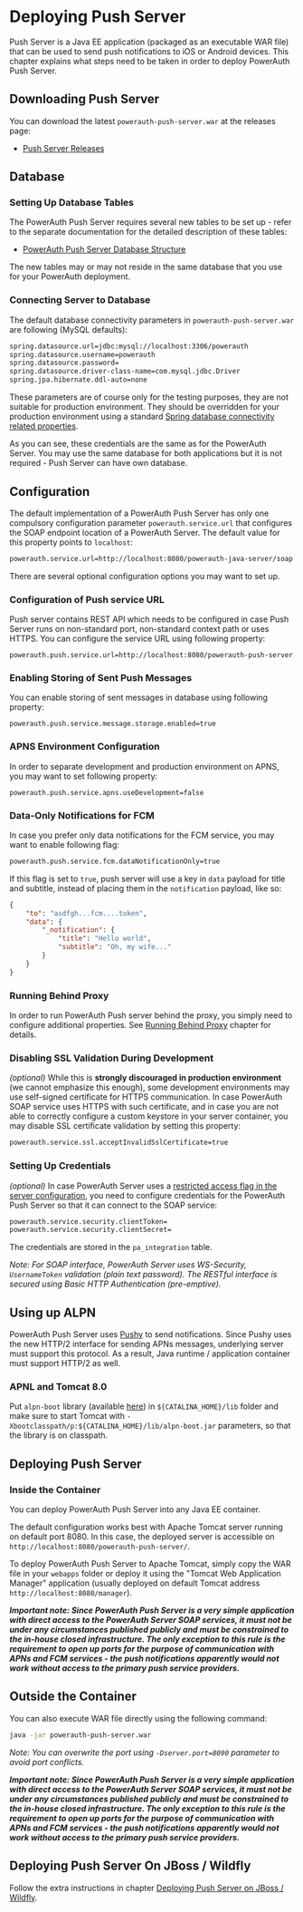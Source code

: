 # Deploying Push Server

Push Server is a Java EE application (packaged as an executable WAR file) that can be used to send push notifications to iOS or Android devices. This chapter explains what steps need to be taken in order to deploy PowerAuth Push Server.

## Downloading Push Server

You can download the latest `powerauth-push-server.war` at the releases page:

- [Push Server Releases](https://github.com/wultra/powerauth-push-server/releases)

## Database

### Setting Up Database Tables

The PowerAuth Push Server requires several new tables to be set up - refer to the separate documentation for the detailed description of these tables:

- [PowerAuth Push Server Database Structure](./Push-Server-Database.md)

The new tables may or may not reside in the same database that you use for your PowerAuth deployment.

### Connecting Server to Database

The default database connectivity parameters in `powerauth-push-server.war` are following (MySQL defaults):

```sh
spring.datasource.url=jdbc:mysql://localhost:3306/powerauth
spring.datasource.username=powerauth
spring.datasource.password=
spring.datasource.driver-class-name=com.mysql.jdbc.Driver
spring.jpa.hibernate.ddl-auto=none
```

These parameters are of course only for the testing purposes, they are not suitable for production environment. They should be overridden for your production environment using a standard [Spring database connectivity related properties](https://docs.spring.io/spring-boot/docs/current/reference/html/boot-features-sql.html#boot-features-connect-to-production-database).

As you can see, these credentials are the same as for the PowerAuth Server. You may use the same database for both applications but it is not required - Push Server can have own database.

## Configuration

The default implementation of a PowerAuth Push Server has only one compulsory configuration parameter `powerauth.service.url` that configures the SOAP endpoint location of a PowerAuth Server. The default value for this property points to `localhost`:

```bash
powerauth.service.url=http://localhost:8080/powerauth-java-server/soap
```

There are several optional configuration options you may want to set up.

### Configuration of Push service URL

Push server contains REST API which needs to be configured in case Push Server runs on non-standard port, non-standard context path or uses HTTPS. You can configure the service URL using following property:

```
powerauth.push.service.url=http://localhost:8080/powerauth-push-server
```

### Enabling Storing of Sent Push Messages

You can enable storing of sent messages in database using following property:

```
powerauth.push.service.message.storage.enabled=true
```

### APNS Environment Configuration

In order to separate development and production environment on APNS, you may want to set following property:

```
powerauth.push.service.apns.useDevelopment=false
```

### Data-Only Notifications for FCM

In case you prefer only data notifications for the FCM service, you may want to enable following flag:

```sh
powerauth.push.service.fcm.dataNotificationOnly=true
```

If this flag is set to `true`, push server will use a key in `data` payload for title and subtitle, instead of placing them in the `notification` payload, like so:

```json
{
    "to": "asdfgh...fcm....token",
    "data": {
        "_notification": {
            "title": "Hello world",
            "subtitle": "Oh, my wife..."
        }
    }
}
```

### Running Behind Proxy

In order to run PowerAuth Push server behind the proxy, you simply need to configure additional properties. See [Running Behind Proxy](./Running-Behind-Proxy.md) chapter for details.

### Disabling SSL Validation During Development

_(optional)_ While this is **strongly discouraged in production environment** (we cannot emphasize this enough), some development environments may use self-signed certificate for HTTPS communication. In case PowerAuth SOAP service uses HTTPS with such certificate, and in case you are not able to correctly configure a custom keystore in your server container, you may disable SSL certificate validation by setting this property:

```bash
powerauth.service.ssl.acceptInvalidSslCertificate=true
```

### Setting Up Credentials

_(optional)_ In case PowerAuth Server uses a [restricted access flag in the server configuration](https://github.com/wultra/powerauth-server/blob/develop/docs/Deploying-PowerAuth-Server.md#enabling-powerauth-server-security), you need to configure credentials for the PowerAuth Push Server so that it can connect to the SOAP service:

```sh
powerauth.service.security.clientToken=
powerauth.service.security.clientSecret=
```

The credentials are stored in the `pa_integration` table.

_Note: For SOAP interface, PowerAuth Server uses WS-Security, `UsernameToken` validation (plain text password). The RESTful interface is secured using Basic HTTP Authentication (pre-emptive)._

## Using up ALPN

PowerAuth Push Server uses [Pushy](https://github.com/relayrides/pushy) to send notifications. Since Pushy uses the new HTTP/2 interface for sending APNs messages, underlying server must support this protocol. As a result, Java runtime / application container must support HTTP/2 as well.

### APNL and Tomcat 8.0

Put `alpn-boot` library (available [here](https://mvnrepository.com/artifact/org.mortbay.jetty.alpn/alpn-boot)) in `${CATALINA_HOME}/lib` folder and make sure to start Tomcat with `-Xbootclasspath/p:${CATALINA_HOME}/lib/alpn-boot.jar` parameters, so that the library is on classpath.

## Deploying Push Server

### Inside the Container

You can deploy PowerAuth Push Server into any Java EE container.

The default configuration works best with Apache Tomcat server running on default port 8080. In this case, the deployed server is accessible on `http://localhost:8080/powerauth-push-server/`.

To deploy PowerAuth Push Server to Apache Tomcat, simply copy the WAR file in your `webapps` folder or deploy it using the "Tomcat Web Application Manager" application (usually deployed on default Tomcat address `http://localhost:8080/manager`).

*__Important note: Since PowerAuth Push Server is a very simple application with direct access to the PowerAuth Server SOAP services, it must not be under any circumstances published publicly and must be constrained to the in-house closed infrastructure. The only exception to this rule is the requirement to open up ports for the purpose of communication with APNs and FCM services - the push notifications apparently would not work without access to the primary push service providers.__*

## Outside the Container

You can also execute WAR file directly using the following command:

```bash
java -jar powerauth-push-server.war
```

_Note: You can overwrite the port using `-Dserver.port=8090` parameter to avoid port conflicts._

*__Important note: Since PowerAuth Push Server is a very simple application with direct access to the PowerAuth Server SOAP services, it must not be under any circumstances published publicly and must be constrained to the in-house closed infrastructure. The only exception to this rule is the requirement to open up ports for the purpose of communication with APNs and FCM services - the push notifications apparently would not work without access to the primary push service providers.__*

## Deploying Push Server On JBoss / Wildfly

Follow the extra instructions in chapter [Deploying Push Server on JBoss / Wildfly](./Deploying-Wildfly.md).
